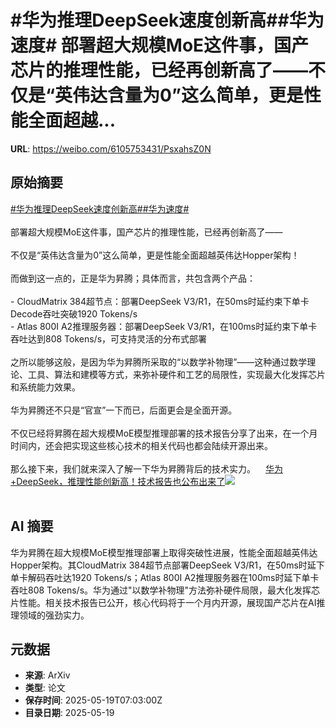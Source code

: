 # #华为推理DeepSeek速度创新高##华为速度# 部署超大规模MoE这件事，国产芯片的推理性能，已经再创新高了——不仅是“英伟达含量为0”这么简单，更是性能全面超越...

**URL**: https://weibo.com/6105753431/PsxahsZ0N

## 原始摘要

<a href="https://m.weibo.cn/search?containerid=231522type%3D1%26t%3D10%26q%3D%23%E5%8D%8E%E4%B8%BA%E6%8E%A8%E7%90%86DeepSeek%E9%80%9F%E5%BA%A6%E5%88%9B%E6%96%B0%E9%AB%98%23&amp;extparam=%23%E5%8D%8E%E4%B8%BA%E6%8E%A8%E7%90%86DeepSeek%E9%80%9F%E5%BA%A6%E5%88%9B%E6%96%B0%E9%AB%98%23" data-hide=""><span class="surl-text">#华为推理DeepSeek速度创新高#</span></a><a href="https://m.weibo.cn/search?containerid=231522type%3D1%26t%3D10%26q%3D%23%E5%8D%8E%E4%B8%BA%E9%80%9F%E5%BA%A6%23" data-hide=""><span class="surl-text">#华为速度#</span></a> <br><br>部署超大规模MoE这件事，国产芯片的推理性能，已经再创新高了——<br><br>不仅是“英伟达含量为0”这么简单，更是性能全面超越英伟达Hopper架构！<br><br>而做到这一点的，正是华为昇腾；具体而言，共包含两个产品：<br><br>- CloudMatrix 384超节点：部署DeepSeek V3/R1，在50ms时延约束下单卡Decode吞吐突破1920 Tokens/s<br>- Atlas 800I A2推理服务器：部署DeepSeek V3/R1，在100ms时延约束下单卡吞吐达到808 Tokens/s，可支持灵活的分布式部署<br><br>之所以能够这般，是因为华为昇腾所采取的“以数学补物理”——这种通过数学理论、工具、算法和建模等方式，来弥补硬件和工艺的局限性，实现最大化发挥芯片和系统能力效果。<br><br>华为昇腾还不只是“官宣”一下而已，后面更会是全面开源。<br><br>不仅已经将昇腾在超大规模MoE模型推理部署的技术报告分享了出来，在一个月时间内，还会把实现这些核心技术的相关代码也都会陆续开源出来。<br><br>那么接下来，我们就来深入了解一下华为昇腾背后的技术实力。<a href="https://weibo.cn/sinaurl?u=https%3A%2F%2Fmp.weixin.qq.com%2Fs%2FUzXNIFesgBcMtfetgp2Y7Q" data-hide=""><span class="url-icon"><img style="width: 1rem;height: 1rem" src="https://h5.sinaimg.cn/upload/2015/09/25/3/timeline_card_small_web_default.png" referrerpolicy="no-referrer"></span><span class="surl-text">华为+DeepSeek，推理性能创新高！技术报告也公布出来了</span></a><img style="" src="https://tvax1.sinaimg.cn/large/006Fd7o3ly1i1kqhf0vqej30u00gn4hm.jpg" referrerpolicy="no-referrer"><br><br>

## AI 摘要

华为昇腾在超大规模MoE模型推理部署上取得突破性进展，性能全面超越英伟达Hopper架构。其CloudMatrix 384超节点部署DeepSeek V3/R1，在50ms时延下单卡解码吞吐达1920 Tokens/s；Atlas 800I A2推理服务器在100ms时延下单卡吞吐808 Tokens/s。华为通过"以数学补物理"方法弥补硬件局限，最大化发挥芯片性能。相关技术报告已公开，核心代码将于一个月内开源，展现国产芯片在AI推理领域的强劲实力。

## 元数据

- **来源**: ArXiv
- **类型**: 论文
- **保存时间**: 2025-05-19T07:03:00Z
- **目录日期**: 2025-05-19
